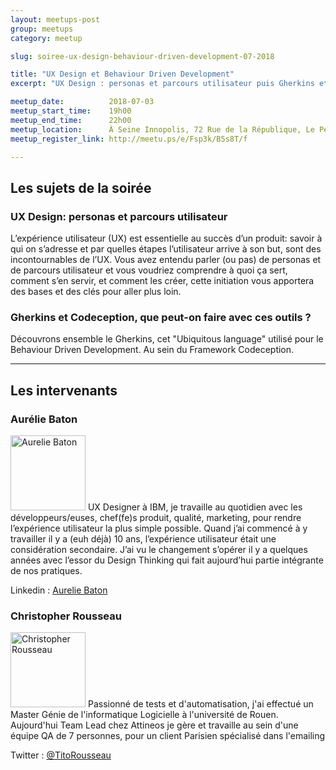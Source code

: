 ```yaml
---
layout: meetups-post
group: meetups
category: meetup

slug: soiree-ux-design-behaviour-driven-development-07-2018

title: "UX Design et Behaviour Driven Development"
excerpt: "UX Design : personas et parcours utilisateur puis Gherkins et Codeception, que peut-on faire avec ces outils ?"

meetup_date:          2018-07-03
meetup_start_time:    19h00
meetup_end_time:      22h00
meetup_location:      À Seine Innopolis, 72 Rue de la République, Le Petit Quevilly
meetup_register_link: http://meetu.ps/e/Fsp3k/B5s8T/f

---
```


## Les sujets de la soirée

### UX Design: personas et parcours utilisateur

L’expérience utilisateur (UX) est essentielle au succès d’un produit: savoir à qui on s’adresse et par quelles étapes l’utilisateur arrive à son but, sont des incontournables de l’UX.
Vous avez entendu parler (ou pas) de personas et de parcours utilisateur et vous voudriez comprendre à quoi ça sert, comment s’en servir, et comment les créer, cette initiation vous apportera des bases et des clés pour aller plus loin. 

### Gherkins et Codeception, que peut-on faire avec ces outils ?

Découvrons ensemble le Gherkins, cet "Ubiquitous language" utilisé pour le Behaviour Driven Development. Au sein du Framework Codeception.

---

## Les intervenants

### Aurélie Baton

<img src="/images/meetups/speakers/aurelie-baton.jpg" alt="Aurelie Baton" width="120" class="alignleft" />
UX Designer à IBM, je travaille au quotidien avec les développeurs/euses, chef(fe)s produit, qualité, marketing, pour rendre l’expérience utilisateur la plus simple possible.
Quand j’ai commencé à y travailler il y a (euh déjà) 10 ans, l’expérience utilisateur était une considération secondaire. J’ai vu le changement s’opérer il y a quelques années avec l’essor du Design Thinking qui fait aujourd’hui partie intégrante de nos pratiques.

Linkedin : [Aurelie Baton](http://linkedin.com/in/aureliebaton)

### Christopher Rousseau

<img src="/images/meetups/speakers/christopher-rousseau.jpg" alt="Christopher Rousseau" width="120" class="alignleft" />
Passionné de tests et d'automatisation, j'ai effectué un Master Génie de l'informatique Logicielle à l'université de Rouen.
Aujourd'hui Team Lead chez Attineos je gère et travaille au sein d'une équipe QA de 7 personnes, pour un client Parisien spécialisé dans l'emailing

Twitter : [@TitoRousseau](https://twitter.com/TitoRousseau)
